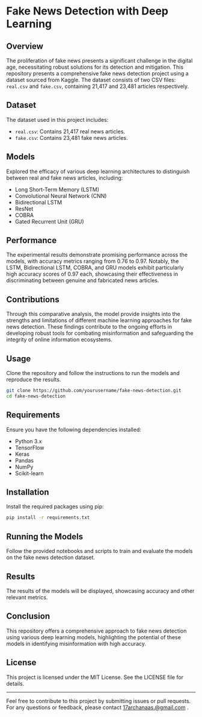 # Fake News Detection with Deep Learning

## Overview

The proliferation of fake news presents a significant challenge in the digital age, necessitating robust solutions for its detection and mitigation. This repository presents a comprehensive fake news detection project using a dataset sourced from Kaggle. The dataset consists of two CSV files: `real.csv` and `fake.csv`, containing 21,417 and 23,481 articles respectively.

## Dataset

The dataset used in this project includes:
- `real.csv`: Contains 21,417 real news articles.
- `fake.csv`: Contains 23,481 fake news articles.

## Models
Explored the efficacy of various deep learning architectures to distinguish between real and fake news articles, including:
- Long Short-Term Memory (LSTM)
- Convolutional Neural Network (CNN)
- Bidirectional LSTM
- ResNet
- COBRA
- Gated Recurrent Unit (GRU)

## Performance

The experimental results demonstrate promising performance across the models, with accuracy metrics ranging from 0.76 to 0.97. Notably, the LSTM, Bidirectional LSTM, COBRA, and GRU models exhibit particularly high accuracy scores of 0.97 each, showcasing their effectiveness in discriminating between genuine and fabricated news articles.

## Contributions

Through this comparative analysis, the model provide insights into the strengths and limitations of different machine learning approaches for fake news detection. These findings contribute to the ongoing efforts in developing robust tools for combating misinformation and safeguarding the integrity of online information ecosystems.

## Usage

Clone the repository and follow the instructions to run the models and reproduce the results.

```bash
git clone https://github.com/yourusername/fake-news-detection.git
cd fake-news-detection
```

## Requirements

Ensure you have the following dependencies installed:

- Python 3.x
- TensorFlow
- Keras
- Pandas
- NumPy
- Scikit-learn

## Installation

Install the required packages using pip:

```bash
pip install -r requirements.txt
```

## Running the Models

Follow the provided notebooks and scripts to train and evaluate the models on the fake news detection dataset.

## Results

The results of the models will be displayed, showcasing accuracy and other relevant metrics.

## Conclusion

This repository offers a comprehensive approach to fake news detection using various deep learning models, highlighting the potential of these models in identifying misinformation with high accuracy.

## License

This project is licensed under the MIT License. See the LICENSE file for details.

---

Feel free to contribute to this project by submitting issues or pull requests. For any questions or feedback, please contact 17archanaas.@gmail.com .
